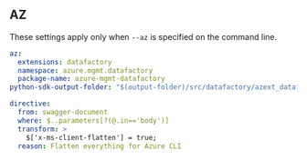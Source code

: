 ## AZ

These settings apply only when `--az` is specified on the command line.

``` yaml $(az)
az:
  extensions: datafactory
  namespace: azure.mgmt.datafactory
  package-name: azure-mgmt-datafactory
python-sdk-output-folder: "$(output-folder)/src/datafactory/azext_datafactory/vendored_sdks/datafactory"

directive:
  from: swagger-document
  where: $..parameters[?(@.in=='body')]
  transform: >
    $['x-ms-client-flatten'] = true;
  reason: Flatten everything for Azure CLI

```
